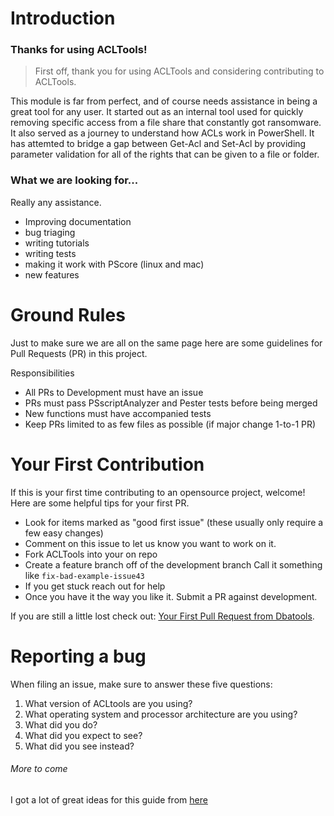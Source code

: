 # Introduction

### Thanks for using ACLTools!

>First off, thank you for using ACLTools and considering contributing to ACLTools.

This module is far from perfect, and of course needs assistance in being a great tool for any user. It started out as an internal tool used for quickly removing specific access from a file share that constantly got ransomware. It also served as a journey to understand how ACLs work in PowerShell. It has attemted to bridge a gap between Get-Acl and Set-Acl by providing parameter validation for all of the rights that can be given to a file or folder.

### What we are looking for...

Really any assistance.
- Improving documentation
- bug triaging
- writing tutorials
- writing tests
- making it work with PScore (linux and mac)
- new features

# Ground Rules
Just to make sure we are all on the same page here are some guidelines for Pull Requests (PR) in this project.

Responsibilities
* All PRs to Development must have an issue
* PRs must pass PSscriptAnalyzer and Pester tests before being merged
* New functions must have accompanied tests
* Keep PRs limited to as few files as possible (if major change 1-to-1 PR)

# Your First Contribution
If this is your first time contributing to an opensource project, welcome! Here are some helpful tips for your first PR.

* Look for items marked as "good first issue" (these usually only require a few easy changes)
* Comment on this issue to let us know you want to work on it.
* Fork ACLTools into your on repo
* Create a feature branch off of the development branch
    Call it something like `fix-bad-example-issue43`
* If you get stuck reach out for help
* Once you have it the way you like it. Submit a PR against development.

If you are still a little lost check out:
 [Your First Pull Request from Dbatools](https://github.com/sqlcollaborative/dbatools/wiki/Your-First-Pull-Request).


# Reporting a bug

When filing an issue, make sure to answer these five questions:

1. What version of ACLtools are you using?
2. What operating system and processor architecture are you using?
3. What did you do?
4. What did you expect to see?
5. What did you see instead?


###### More to come
I got a lot of great ideas for this guide from [here](https://github.com/nayafia/contributing-template/blob/master/CONTRIBUTING-template.md)